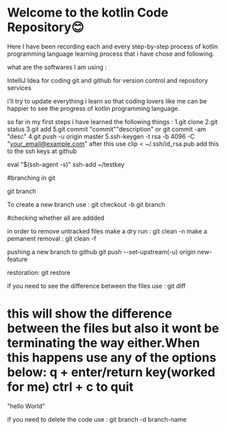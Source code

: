 # Welcome to the kotlin Code Repository😊

Here I have been recording each and every step-by-step process of kotlin programming language learning process that i have chose and following. 

what are the softwares I am using :

IntelliJ Idea for coding 
git and github for version control and repository services

i'll try to update everything i learn so that coding lovers like me can be happier to see the  progress of kotlin programming language. 

so far in my first steps i have  learned the following things :
1.git clone 
2.git status
3.git add
5.git commit "commit""description" or git commit -am "desc"
4.git push -u origin master 
5.ssh-keygen -t  rsa -b 4096 -C "your_email@example.com"
after this use 
clip  < ~/.ssh/id_rsa.pub
add this to the ssh keys at github

eval  "$(ssh-agent -s)" 
ssh-add ~/testkey

#branching in git

git branch

To create  a new branch use :
    git checkout -b  <branch-name>
    git branch

#checking whether all are addded

in order to remove untracked files 
make a dry run :
git clean -n
make a pemanent removal :
git clean -f


pushing a new branch  to github
git push --set-upstream(-u) origin new-feature

restoration:
git restore <filename>

if you need to see the difference  between the files use :
git diff <filename>

this will show the difference between the files but also it wont be terminating the way either.When this happens use any of the options below:
 q + enter/return key(worked for me)
 ctrl + c to quit  
=======
"hello World"

if you need to delete the code  use :
git branch -d branch-name
 